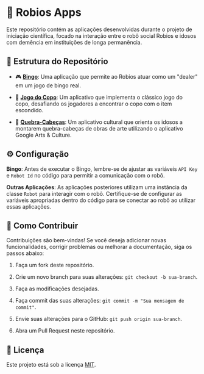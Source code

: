 # 👋 Robios Apps

Este repositório contém as aplicações desenvolvidas durante o projeto de iniciação científica, focado na interação entre o robô social Robios e idosos com demência em instituições de longa permanência.

## 📂 Estrutura do Repositório

- 🎮 **[Bingo](https://github.com/dev-math/robios-apps/blob/main/src/main/java/io/humanrobotics/api/games/Bingo.java)**: Uma aplicação que permite ao Robios atuar como um "dealer" em um jogo de bingo real.

- 🥤 **[Jogo do Copo](https://github.com/dev-math/robios-apps/blob/main/src/main/java/io/humanrobotics/api/games/ShellGame.java)**: Um aplicativo que implementa o clássico jogo do copo, desafiando os jogadores a encontrar o copo com o item escondido.

- 🧩 **[Quebra-Cabeças](https://github.com/dev-math/robios-apps/blob/main/src/main/java/io/humanrobotics/api/games/Puzzle.java)**: Um aplicativo cultural que orienta os idosos a montarem quebra-cabeças de obras de arte utilizando o aplicativo Google Arts & Culture.

## ⚙️ Configuração

**Bingo**: Antes de executar o Bingo, lembre-se de ajustar as variáveis `API Key` e `Robot Id` no código para permitir a comunicação com o robô.

**Outras Aplicações**: As aplicações posteriores utilizam uma instância da classe `Robot` para interagir com o robô. Certifique-se de configurar as variáveis apropriadas dentro do código para se conectar ao robô ao utilizar essas aplicações.

## 🚀 Como Contribuir

Contribuições são bem-vindas! Se você deseja adicionar novas funcionalidades, corrigir problemas ou melhorar a documentação, siga os passos abaixo:

1. Faça um fork deste repositório.

2. Crie um novo branch para suas alterações: `git checkout -b sua-branch`.

3. Faça as modificações desejadas.

4. Faça commit das suas alterações: `git commit -m "Sua mensagem de commit"`.

5. Envie suas alterações para o GitHub: `git push origin sua-branch`.

6. Abra um Pull Request neste repositório.

## 📄 Licença

Este projeto está sob a licença [MIT](LICENSE).
